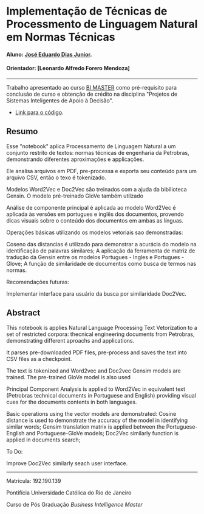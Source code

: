 # Implementação de Técnicas de Processmento de Linguagem Natural em Normas Técnicas 

#### Aluno: [José Eduardo Dias Junior](https://github.com/jedias/).
#### Orientador: [Leonardo Alfredo Forero Mendoza]

---

Trabalho apresentado ao curso [BI MASTER](https://ica.puc-rio.ai/bi-master) como pré-requisito para conclusão de curso e obtenção de crédito na disciplina "Projetos de Sistemas Inteligentes de Apoio à Decisão".

- [Link para o código](https://github.com/jedias/BI-Master/blob/main/TrabalhoFinal_BI_Master_Documentos_T%C3%A9cnicos.ipynb). 

## Resumo

Esse "notebook" aplica Processamento de Linguagem Natural a um conjunto restrito de textos: normas técnicas de engenharia da Petrobras, demonstrando diferentes aproximações e applicações.

Ele analisa arquivos em PDF, pre-processa e exporta seu conteúdo para um arquivo CSV, então o texo é tokenizado. 

Modelos Word2Vec e Doc2Vec são treinados com a ajuda da bibilioteca Gensin. O modelo pré-treinado GloVe também utilzado

Análise de componente principal é aplicada ao modelo Word2Vec é aplicada às versões em portugues e inglês dos documentos, provendo dicas visuais sobre o conteúdo dos documentos em ambas as línguas. 


Operações básicas utilizando os modelos vetoriais sao demonstradas:

  Coseno das distancias é utilizado para demonstrar a acurácia do modelo na identificação de palavras similares;
  A aplicação da ferramenta de matriz de tradução da Gensin entre os modelos Portugues - Ingles e Portugues - Glove;
  A função de similaridade de documentos como busca de termos nas normas. 
  
Recomendações futuras:
  
  Implementar interface para usuário da busca por similaridade Doc2Vec.



## Abstract
This notebook is applies Natural Language Processing Text Vetorization to a set of restricted corpora: thecnical engineering documents from Petrobras, demonstrating different aproachs and applications.

It parses pre-downloaded PDF files,  pre-process and saves the text into CSV files as a checkpoint. 

The text is tokenized and Word2vec and Doc2vec Gensim models are trained. The pre-trained GloVe model is also used 

Principal Component Analysis is applied to Word2Vec in equivalent text (Petrobras technical documents in Portuguese and English) providing visual cues for the documents contents in both languages.

Basic operations using the vector models are demonstrated:
  Cosine distance is used to demonstrate the accuracy of the model in identifying similar words;
  Gensim translation matrix is applied between the Portuguese-English and Portuguese-GloVe models;
  Doc2Vec similarly function is applied in documents search;
  
To Do:

Improve Doc2Vec similarly seach user interface.

---

Matrícula: 192.190.139

Pontifícia Universidade Católica do Rio de Janeiro

Curso de Pós Graduação *Business Intelligence Master*
